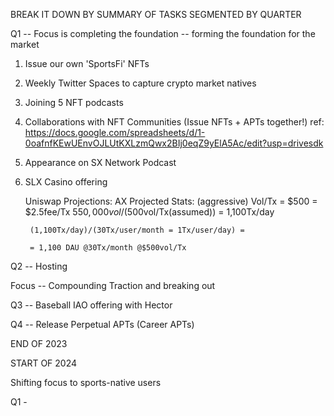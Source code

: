 BREAK IT DOWN BY SUMMARY OF TASKS SEGMENTED BY QUARTER

Q1 -- Focus is completing the foundation -- forming the foundation for the market

1) Issue our own 'SportsFi' NFTs
2) Weekly Twitter Spaces to capture crypto market natives
3) Joining 5 NFT podcasts 
4) Collaborations with NFT Communities (Issue NFTs + APTs together!) ref: https://docs.google.com/spreadsheets/d/1-0oafnfKEwUEnvOJLUtKXLzmQwx2BIj0eqZ9yElA5Ac/edit?usp=drivesdk
5) Appearance on SX Network Podcast

6) SLX Casino offering

    Uniswap Projections:
        AX Projected Stats: (aggressive)
        Vol/Tx = $500 = $2.5fee/Tx
        $550,000vol/($500vol/Tx(assumed)) = 1,100Tx/day

        (1,100Tx/day)/(30Tx/user/month = 1Tx/user/day) =

        = 1,100 DAU @30Tx/month @$500vol/Tx


Q2 -- Hosting 

Focus -- Compounding Traction and breaking out


Q3 -- Baseball IAO offering with Hector 




Q4 -- Release Perpetual APTs (Career APTs)




END OF 2023

START OF 2024

Shifting focus to sports-native users

Q1 - 
